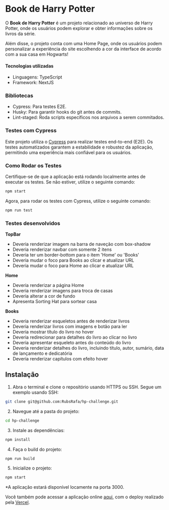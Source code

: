# Book de Harry Potter

O __Book de Harry Potter__ é um projeto relacionado ao universo de Harry Potter, onde os usuários podem explorar e obter informações sobre os livros da série. 

Além disse, o projeto conta com uma Home Page, onde os usuários podem personalizar a experiência do site escolhendo a cor da interface de acordo com a sua casa em Hogwarts!

#### Tecnologias utilizadas
- Linguagens: TypeScript
- Framework: NextJS

### Bibliotecas
- Cypress: Para testes E2E.
- Husky: Para garantir hooks do git antes de commits.
- Lint-staged: Roda scripts específicos nos arquivos a serem commitados.

### Testes com Cypress

Este projeto utiliza o [Cypress](https://www.cypress.io/) para realizar testes end-to-end (E2E). Os testes automatizados garantem a estabilidade e robustez da aplicação, permitindo uma experiência mais confiável para os usuários.

### Como Rodar os Testes
Certifique-se de que a aplicação está rodando localmente antes de executar os testes. Se não estiver, utilize o seguinte comando:
```bash
npm start
```

Agora, para rodar os testes com Cypress, utilize o seguinte comando:
```bash
npm run test
```


### Testes desenvolvidos
__TopBar__
- Deveria renderizar imagem na barra de naveção com box-shadow
- Deveria renderizar navbar com somente 2 itens
- Deveria ter um border-bottom para o item 'Home' ou 'Books'
- Deveria mudar o foco para Books ao clicar e atualizar URL
- Deveria mudar o foco para Home ao clicar e atualizar URL

__Home__
- Deveria renderizar a página Home
- Deveria renderizar imagens para troca de casas
- Deveria alterar a cor de fundo
- Apresenta Sorting Hat para sortear casa


__Books__
- Deveria renderizar esqueletos antes de renderizar livros
- Deveria renderizar livros com imagens e botão para ler
- Deveria mostrar título do livro no hover 
- Deveria redirecionar para detalhes do livro ao clicar no livro
- Deveria apresentar esqueleto antes do conteúdo do livro
- Deveria renderizar detalhes do livro, incluindo título, autor, sumário, data de lançamento e dedicatória
- Deveria renderizar capítulos com efeito hover



## Instalação
1. Abra o terminal e clone o repositório usando HTTPS ou SSH. Segue um exemplo usando SSH:
```bash
git clone git@github.com:RubsRafa/hp-challenge.git
```

2. Navegue até a pasta do projeto:
```bash
cd hp-challenge
```

3. Instale as dependências:
```bash
npm install
```

4. Faça o build do projeto:
```bash
npm run build
```

5. Inicialize o projeto:
```bash
npm start
```

*A aplicação estará disponível locamente na porta 3000.

Você também pode acessar a aplicação online [aqui](https://hp-challenge-1wkv.vercel.app/), com o deploy realizado pela [Vercel](https://vercel.com/).